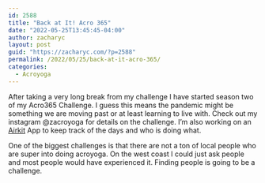 ```yaml
---
id: 2588
title: "Back at It! Acro 365"
date: "2022-05-25T13:45:45-04:00"
author: zacharyc
layout: post
guid: "https://zacharyc.com/?p=2588"
permalink: /2022/05/25/back-at-it-acro-365/
categories:
  - Acroyoga
---
```


After taking a very long break from my challenge I have started season two of my Acro365 Challenge. I guess this means the pandemic might be something we are moving past or at least learning to live with. Check out my instagram @zacroyoga for details on the challenge. I’m also working on an [Airkit](https://www.airkit.com/) App to keep track of the days and who is doing what.

One of the biggest challenges is that there are not a ton of local people who are super into doing acroyoga. On the west coast I could just ask people and most people would have experienced it. Finding people is going to be a challenge.

<img src="/assets/img/2022/05/0BD3E57A-21EA-45F9-8E81-CC66FCDC42B1_1_105_c.jpeg" alt=""/>
